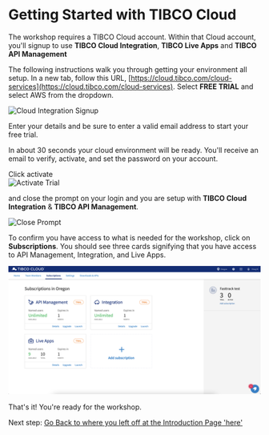 # Getting Started with TIBCO Cloud

The workshop requires a TIBCO Cloud account. Within that Cloud account, you'll signup to use **TIBCO Cloud Integration**, **TIBCO Live Apps** and **TIBCO API Management**

The following instructions walk you through getting your environment all setup.  In a new tab, follow this URL, [https://cloud.tibco.com/cloud-services](https://cloud.tibco.com/cloud-services).  Select **FREE TRIAL** and select AWS from the dropdown.

![Cloud Integration Signup](images/1.png "Cloud Integration Signup")

Enter your details and be sure to enter a valid email address to start your free trial.

 In about 30 seconds your cloud environment will be ready.  You'll receive an email to verify, activate, and set the password on your account.

 Click activate  
<img src="./images/2.png" alt="Activate Trial" width=500/>

 and close the prompt on your login and you are setup with **TIBCO Cloud Integration** & **TIBCO API Management**.

<img src="./images/3.png" alt="Close Prompt" width=500/>


To confirm you have access to what is needed for the workshop, click on **Subscriptions**. You should see three cards signifying that you have access to API Management, Integration, and Live Apps.

![Subscription](images/homepage_subscriptions.png "Add subscriptions")

That's it!  You're ready for the workshop.

Next step: [Go Back to where you left off at the Introduction Page 'here' ](README.md#workshop-overview)
